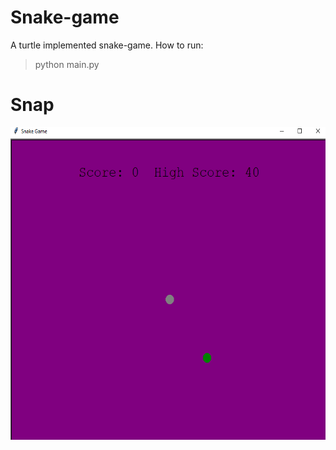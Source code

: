 # Snake-game

A turtle implemented snake-game.
How to run:
>python main.py

# Snap

<img src="demo.png" alt="Snake-game-Screenshot" width="600" height="500">